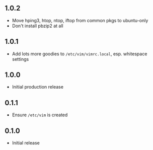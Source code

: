 ## 1.0.2

* Move hping3, htop, ntop, iftop from common pkgs to ubuntu-only
* Don't install pbzip2 at all

## 1.0.1

* Add lots more goodies to `/etc/vim/vimrc.local`, esp. whitespace settings

## 1.0.0

* Initial production release

## 0.1.1

* Ensure `/etc/vim` is created

## 0.1.0

* Initial release
